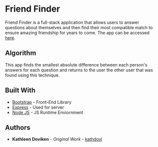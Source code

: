 # Friend Finder

Friend Finder is a full-stack application that allows users to answer questions about themselves and then find their most compatible match to ensure amazing friendship for years to come. The app can be accessed [here](https://mysterious-anchorage-25274.herokuapp.com/).

## Algorithm

This app finds the smallest absolute difference between each person's answers for each question and returns to the user the other user that was found using this technique.


## Built With

* [Bootstrap](http://getbootstrap.com/) - Front-End Library
* [Express](https://expressjs.com/) - Used for server
* [Node JS](https://nodejs.org/en/) - JS Runtime Enviornment

## Authors

* **Kathleen Doviken** - *Original Work* - [kathdovi](https://github.com/kathdovi)





